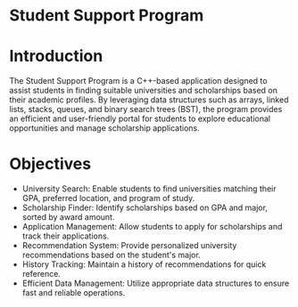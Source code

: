 # Student Support Program 
# Introduction 
The Student Support Program is a C++-based application designed to assist students in finding 
suitable universities and scholarships based on their academic profiles. By leveraging data 
structures such as arrays, linked lists, stacks, queues, and binary search trees (BST), the program 
provides an efficient and user-friendly portal for students to explore educational opportunities 
and manage scholarship applications.  
# Objectives 
-  University Search: Enable students to find universities matching their GPA, preferred 
location, and program of study. 
- Scholarship Finder: Identify scholarships based on GPA and major, sorted by award 
amount. 
- Application Management: Allow students to apply for scholarships and track their 
applications. 
- Recommendation System: Provide personalized university recommendations based on 
the student's major. 
- History Tracking: Maintain a history of recommendations for quick reference. 
- Efficient Data Management: Utilize appropriate data structures to ensure fast and 
reliable operations.
